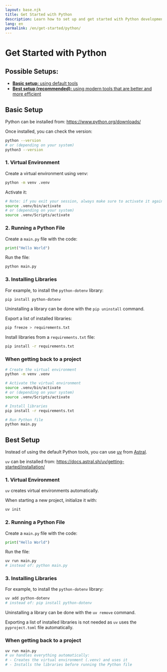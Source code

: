 ```yaml
---
layout: base.njk
title: Get Started with Python
description: Learn how to set up and get started with Python development
lang: en
permalink: /en/get-started/python/
---
```


# Get Started with Python

## Possible Setups:

- [**Basic setup:** using default tools](#basic-setup)
- [**Best setup (recommended):** using modern tools that are better and more efficient](#best-setup)

## Basic Setup

Python can be installed from: https://www.python.org/downloads/

Once installed, you can check the version:

```sh
python --version
# or (depending on your system)
python3 --version
```

### 1. Virtual Environment

Create a virtual environment using venv:

```sh
python -m venv .venv
```

Activate it:

```sh
# Note: if you exit your session, always make sure to activate it again
source .venv/bin/activate
# or (depending on your system)
source .venv/Scripts/activate
```

### 2. Running a Python File

Create a `main.py` file with the code:

```python
print("Hello World")
```

Run the file:

```sh
python main.py
```

### 3. Installing Libraries

For example, to install the `python-dotenv` library:

```sh
pip install python-dotenv
```

Uninstalling a library can be done with the `pip uninstall` command.

Export a list of installed libraries:

```sh
pip freeze > requirements.txt
```

Install libraries from a `requirements.txt` file:

```sh
pip install -r requirements.txt
```

### When getting back to a project

```sh
# Create the virtual environment
python -m venv .venv

# Activate the virtual environment
source .venv/bin/activate
# or (depending on your system)
source .venv/Scripts/activate

# Install libraries
pip install -r requirements.txt

# Run Python file
python main.py
```

## Best Setup

Instead of using the default Python tools, you can use [uv](https://docs.astral.sh/uv/) from [Astral](https://astral.sh).

`uv` can be installed from: https://docs.astral.sh/uv/getting-started/installation/

### 1. Virtual Environment

`uv` creates virtual environments automatically.

When starting a new project, initialize it with:

```sh
uv init
```

### 2. Running a Python File

Create a `main.py` file with the code:

```python
print("Hello World")
```

Run the file:

```sh
uv run main.py
# instead of: python main.py
```

### 3. Installing Libraries

For example, to install the `python-dotenv` library:

```sh
uv add python-dotenv
# instead of: pip install python-dotenv
```

Uninstalling a library can be done with the `uv remove` command.

Exporting a list of installed libraries is not needed as `uv` uses the `pyproject.toml` file automatically.

### When getting back to a project

```sh
uv run main.py
# uv handles everything automatically:
# - Creates the virtual environment (.venv) and uses it
# - Installs the libraries before running the Python file
```
